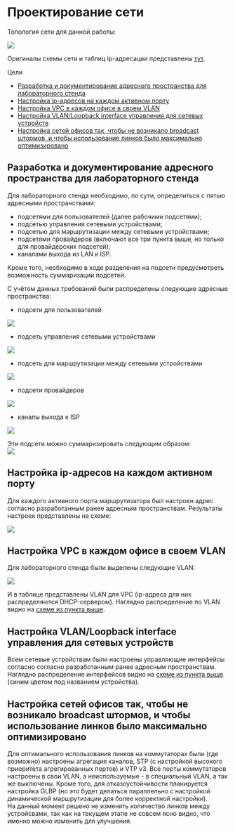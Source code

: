 # Проектирование сети
 Топология сети для данной работы:  

![](netTopology.png)  

Оригиналы схемы сети и таблиц ip-адресации представлены [тут](./Schemes/).

Цели
- [Разработка и документирование адресного пространства для лабораторного стенда](#разработка-и-документирование-адресного-пространства-для-лабораторного-стенда)
- [Настройка ip-адресов на каждом активном порту](#настройка-ip-адресов-на-каждом-активном-порту)
- [Настройка VPC в каждом офисе в своем VLAN](#настройка-vpc-в-каждом-офисе-в-своем-vlan)
- [Настройка VLAN/Loopback interface управления для сетевых устройств](#настройка-vlanloopback-interface-управления-для-сетевых-устройств)
- [Настройка сетей офисов так, чтобы не возникало broadcast штормов, и чтобы использование линков было максимально оптимизировано](#настройка-сетей-офисов-так-чтобы-не-возникало-broadcast-штормов-и-чтобы-использование-линков-было-максимально-оптимизировано)

## Разработка и документирование адресного пространства для лабораторного стенда

Для лабораторного стенда необходимо, по сути, определиться с пятью адресными пространствами:
- подсетями для пользователей (далее рабочими подсетями);
- подсетью управления сетевыми устройствами;
- подсетью для маршрутизации между сетевыми устройствами;
- подсетями провайдеров (включают все три пункта выше, но только для провайдерских подсетей);
- каналами выхода из LAN к ISP.  

Кроме того, необходимо в ходе разделения на подсети предусмотреть возможность суммаризации подсетей.  

С учётом данных требований были распределены следующие адресные пространства:
- подсети для пользователей  

![](userNet.png)  

- подсеть управления сетевыми устройствами  

![](mgmtNet.png)  

- подсеть для маршрутизации между сетевыми устройствами  

![](routingNet.png)  

- подсети провайдеров  

![](ispNet.png)  

- каналы выхода к ISP  

![](channels.png)  

Эти подсети можно суммаризировать следующим образом:  
![](summ.png)  

## Настройка ip-адресов на каждом активном порту

Для каждого активного порта маршрутизатора был настроен адрес согласно разработанным ранее адресным пространствам. Результаты настроек представлены на схеме:  

![](ipScheme.png)  

## Настройка VPC в каждом офисе в своем VLAN

Для лабораторного стенда были выделены следующие VLAN:  

![](vlan.png)  

И в таблице представлены VLAN для VPC (ip-адреса для них распределяются DHCP-сервером). Наглядно распределение по VLAN видно на [схеме из пункта выше](#настройка-ip-адресов-на-каждом-активном-порту).

## Настройка VLAN/Loopback interface управления для сетевых устройств

Всем сетевые устройствам были настроены управляющие интерфейсы согласно согласно разработанным ранее адресным пространствам. Наглядно распределение интерфейсов видно на [схеме из пункта выше](#настройка-ip-адресов-на-каждом-активном-порту) (синим цветом под названием устройства).  

## Настройка сетей офисов так, чтобы не возникало broadcast штормов, и чтобы использование линков было максимально оптимизировано

Для оптимального использования линков на коммутаторах были (где возможно) настроены агрегация каналов, STP (с настройкой высокого приоритета агрегированных портов) и VTP v3. Все порты коммутаторов настроены в свои VLAN, а неиспользуемые - в специальный VLAN, а так же выключены. Кроме того, для отказоустойчивости планируется настройка GLBP (но это будет делаться параллельно с настройкой динамической маршрутизации для более корректной настройки).  
На данный момент решено не изменять количество линков между устройсвами, так как на текущем этапе не совсем ясно видно, что именно можно изменить для улучшения.